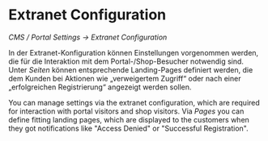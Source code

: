 # Extranet Configuration

*CMS / Portal Settings → Extranet Configuration*

In der Extranet-Konfiguration können Einstellungen vorgenommen werden, die für die Interaktion mit dem Portal-/Shop-Besucher notwendig sind. Unter *Seiten* können entsprechende Landing-Pages definiert werden, die dem Kunden bei Aktionen wie „verweigertem Zugriff“ oder nach einer „erfolgreichen Registrierung“ angezeigt werden sollen.

You can manage settings via the extranet configuration, which are required for interaction with portal visitors and shop visitors. Via *Pages* you can define fitting landing pages, which are displayed to the customers when they got notifications like "Access Denied" or "Successful Registration".
